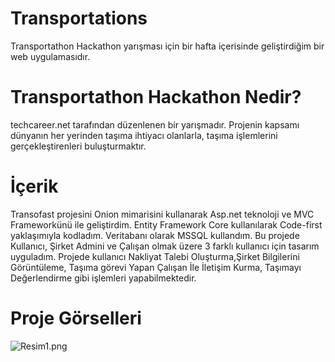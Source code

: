 # Transportations
Transportathon Hackathon yarışması için bir hafta içerisinde geliştirdiğim bir web uygulamasıdır. 
# Transportathon Hackathon Nedir?
techcareer.net tarafından düzenlenen bir yarışmadır. Projenin kapsamı dünyanın her yerinden taşıma ihtiyacı olanlarla, taşıma işlemlerini gerçekleştirenleri
buluşturmaktır.
# İçerik
Transofast projesini Onion mimarisini kullanarak Asp.net teknoloji ve MVC Frameworkünü ile geliştirdim. Entity Framework Core kullanılarak Code-first yaklaşımıyla kodladım. Veritabanı olarak MSSQL kullandım. Bu projede Kullanıcı, Şirket Admini ve Çalışan olmak üzere 3 farklı kullanıcı için tasarım uyguladım. Projede kullanıcı Nakliyat Talebi Oluşturma,Şirket Bilgilerini Görüntüleme, Taşıma görevi Yapan Çalışan İle İletişim Kurma, Taşımayı Değerlendirme gibi işlemleri yapabilmektedir. 
# Proje Görselleri
![Resim1.png](https://github.com/hzumre/Transportations/assets/Resim1.png)
